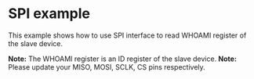 # SPI example

This example shows how to use SPI interface to read WHOAMI register of the slave device.

**Note:** The WHOAMI register is an ID register of the slave device.
**Note:** Please update your MISO, MOSI, SCLK, CS pins respectively.
